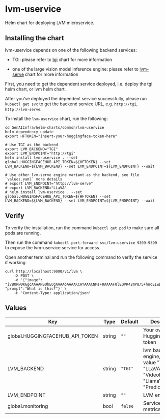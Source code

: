 # lvm-uservice

Helm chart for deploying LVM microservice.

## Installing the chart

lvm-uservice depends on one of the following backend services:

- TGI: please refer to [tgi](../tgi) chart for more information

- one of the large vision model inference engine: please refer to [lvm-serve](../lvm-serve) chart for more information

First, you need to get the dependent service deployed, i.e. deploy the tgi helm chart, or lvm helm chart.

After you've deployed the dependent service successfully, please run `kubectl get svc` to get the backend service URL, e.g. `http://tgi`, `http://lvm-serve`.

To install the `lvm-uservice` chart, run the following:

```console
cd GenAIInfra/helm-charts/common/lvm-uservice
helm dependency update
export HFTOKEN="insert-your-huggingface-token-here"

# Use TGI as the backend
export LVM_BACKEND="TGI"
export LVM_ENDPOINT="http://tgi"
helm install lvm-uservice . --set global.HUGGINGFACEHUB_API_TOKEN=${HFTOKEN} --set LVM_BACKEND=${LVM_BACKEND} --set LVM_ENDPOINT=${LVM_ENDPOINT} --wait

# Use other lvm-serve engine variant as the backend, see file `values.yaml` more details
# export LVM_ENDPOINT="http://lvm-serve"
# export LVM_BACKEND="LLaVA"
# helm install lvm-uservice . --set global.HUGGINGFACEHUB_API_TOKEN=${HFTOKEN} --set LVM_BACKEND=${LVM_BACKEND} --set LVM_ENDPOINT=${LVM_ENDPOINT} --wait
```

## Verify

To verify the installation, run the command `kubectl get pod` to make sure all pods are running.

Then run the command `kubectl port-forward svc/lvm-uservice 9399:9399` to expose the lvm-uservice service for access.

Open another terminal and run the following command to verify the service if working:

```console
curl http://localhost:9000/v1/lvm \
    -X POST \
    -d '{"image": "iVBORw0KGgoAAAANSUhEUgAAAAoAAAAKCAYAAACNMs+9AAAAFUlEQVR42mP8/5+hnoEIwDiqkL4KAcT9GO0U4BxoAAAAAElFTkSuQmCC", "prompt":"What is this?"}' \
    -H 'Content-Type: application/json'
```

## Values

| Key                             | Type   | Default | Description                                                                                       |
| ------------------------------- | ------ | ------- | ------------------------------------------------------------------------------------------------- |
| global.HUGGINGFACEHUB_API_TOKEN | string | `""`    | Your own Hugging Face API token                                                                   |
| LVM_BACKEND                     | string | `"TGI"` | lvm backend engine, possible value "TGI", "LLaVA", "VideoLlama", "LlamaVision", "PredictionGuard" |
| LVM_ENDPOINT                    | string | `""`    | LVM endpoint                                                                                      |
| global.monitoring               | bool   | `false` | Service usage metrics                                                                             |
